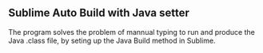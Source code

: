 ## Sublime Auto Build with Java setter

The program solves the problem of mannual typing to run and produce the Java .class file, by seting up the Java Build method in Sublime.
